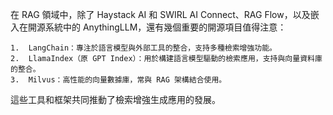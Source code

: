 

在 RAG 領域中，除了 Haystack AI 和 SWIRL AI Connect、RAG Flow，以及嵌入在開源系統中的 AnythingLLM，還有幾個重要的開源項目值得注意：

	1.	LangChain：專注於語言模型與外部工具的整合，支持多種檢索增強功能。
	2.	LlamaIndex（原 GPT Index）：用於構建語言模型驅動的檢索應用，支持與向量資料庫的整合。
	3.	Milvus：高性能的向量數據庫，常與 RAG 架構結合使用。

這些工具和框架共同推動了檢索增強生成應用的發展。

